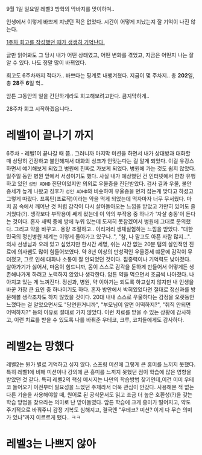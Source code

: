 
9월 1일 일요일 레벨3 방학의 막바지를 맞이하며..

인생에서 이렇게 바쁘게 지냈던 적은 없었다.
시간이 어떻게 지났는지 잘 기억이 나진 않는다.


[1주차 회고를 작성했던 때가 생생히 기억난다.](https://jong2.xyz/post/%EC%9A%B0%EC%95%84%ED%95%9C%ED%85%8C%ED%81%AC%EC%BD%94%EC%8A%A4%201%EC%A3%BC%EC%B0%A8%20%ED%9A%8C%EA%B3%A0) 

글만 읽어봐도 그 당시 내가 어떤 상태였고, 어떤 변화를 겪었고, 지금은 어떤지 나는 잘 알 수 있다.
나도 정말 많이 바뀌었다. 

회고도 6주차까지 적다가.. 바쁘다는 핑계로 내팽겨쳤다. 지금이 몇 주차지..
총 **202**일, 총 **28**주 **6**일 헉..

암튼 그동안의 일을 간단하게라도 회고해보려고한다. 큼지막하게.. 

28주차 회고 시작하겠읍니다..


# 레벨1이 끝나기 까지

6주차 - 레벨1이 끝나갈 때 쯤.. 그러니까 마지막 미션을 하면서 내가 상대방과 대화할 때 상당히 긴장하고 불안해져서 대화의 싱크가 안맞는다는 걸 알게 되었다. 이걸 유강스하면서 얘기해보게 되었고 병원에 진짜로 가보게 되었다. 병원에 가는 것도 쉽지 않았다. 일주일 동안 병원 앞에서 서성이기도 했다. 사실 내가 예상했던 건 인터넷에서 한창 유행하고 있던 `성인 ADHD` 진단이었지만 의외로 우울증을 진단받았다. 검사 결과 우울, 불안 증세가 높게 나왔고 징후가 `성인 ADHD`와 비슷하여 우울증을 먼저 잡는게 맞다고 하셨고 그렇게 따랐다.
프록틴(프로작)이라는 약을 먹게 되었는데 먹자마자 너무 무서웠다. 마치 꿈 속에서 깨어난 것 처럼 감각이 다시 살아돌아오는 느낌을 받았고 가만히 있어도 즐거웠다(?). 생각보다 부작용이 쌔게 왔는데 이 약의 부작용 중 하나가 '자살 충동'이 든다는 것이다. 혼자 새벽 중에 방에 누워 있는데 도저히 못참겠어서 병원에 그대로 문의했다.
그리고 약을 바꾸고.. 용량 조절하고.. 이리저리 생체실험하는 느낌을 받았다. "대한민국의 정신병원 체계는 이렇게 돌아가고 있구나..", "참, 나 말고도 아픈 사람 많지...". 의사 선생님과 오래 있고 싶었지만 한시간 세명, 쉬는 시간 없는 20분 텀의 살인적인 진료에 의사쌤도 많이 힘들어보였다.
약 8년 이상의 만성적인 우울증세 떄문에 감각이 무뎌졌고, 그로 인해 대화나 소통이 잘 안되었던 것이다. 집중력이나 기억력도 낮아졌다. 살아가기가 싫어서, 마음이 힘드니까, 몸이 스스로 감각을 둔하게 만들어서 어떻게든 생존해나가게 하려고 노력하지 않았나 생각한다.
암튼 약을 먹으면서 조금씩 나아졌다. 나아지고 있는 게 느껴진다. 정신과, 병원, 약 이야기는 되도록 하고싶지 않지만 내 인생을 바꾼 가장 큰 요인 중 하나이기도 하다. 혼자 방안에서 박혀있었다면 절대로 정신과를 방문해볼 생각조차도 하지 않았을 것이다. 20대 내내 스스로 우울하다는 감정을 오랫동안 느꼈다는 걸 알았으면서도 "당연한거니까", "부모님이 알면 어떡하지?", "취직 안되면 어떡하지?" 등의 이유로 절대로 가지 않았다. 이런 치료를 받을 수 있는 상황에 감사하고, 이런 치료를 받을 수 있도록 나를 바꿔준 우테코, 크루, 코치들에게도 감사하다.


# 레벨2는 망했다

레벨2는 뭔가 별로 기억하고 싶지 않다. 스프링 미션에 그렇게 큰 흥미를 느끼지 못했다. 특히 레벨1에 비해 미션이나 강의에 큰 흥미를 느끼지 못했던 점이 학습에 많은 영향을 받았던 것 같다. 특히 레벨2의 핵심 메시지는 나만의 학습방법 찾기인데,이건 이미 우테코 들어오기 이전부터 필요성을 느꼈던 주제라서 더욱 관심이 안갔다. 사용해본 적 없는 다른 기술을 사용해야할 때, 원어로 된 공식문서도 읽고 조금 더 높은 호환성(?)을 갖는 학습 방법을 찾으라는 의미로 난 받아들였다. 
암튼 학습에 크게 흥미가 떨어지고, 약도 주기적으로 바꿔주니 감정 기복도 심해지고, 결국엔 "우테코? 미션? 이게 다 무슨 의미가 있나"까지 이르르게 됐다.. ㅋㅋ 



# 레벨3는 나쁘지 않아





